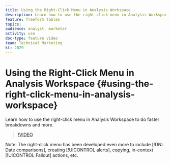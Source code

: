 ```yaml
---
title: Using the Right-Click Menu in Analysis Workspace
description: Learn how to use the right-click menu in Analysis Workspace to do faster breakdowns and more.
feature: freeform tables
topics: 
audience: analyst, marketer
activity: use
doc-type: feature video
team: Technical Marketing
kt: 2029
---
```


# Using the Right-Click Menu in Analysis Workspace {#using-the-right-click-menu-in-analysis-workspace}

Learn how to use the right-click menu in Analysis Workspace to do faster breakdowns and more.

>[!VIDEO](https://video.tv.adobe.com/v/23981/?quality=12)

Note: The right-click menu has been developed even more to include [!DNL Date comparisons], creating [!UICONTROL alerts], copying, in-context [!UICONTROL Fallout] actions, etc.
